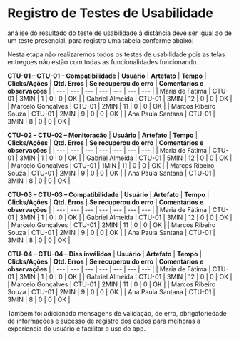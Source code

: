 # Registro de Testes de Usabilidade
 análise do resultado do teste de usabilidade à distância deve ser igual ao de um teste presencial, para registro uma tabela conforme abaixo:

Nesta etapa não realizaremos todos os testes de usabilidade pois as telas entregues não estão com todas as funcionalidades funcionando.

**CTU-01 – CTU-01 – Compatibilidade**
| **Usuário** 	| **Artefato** 	| **Tempo** | **Clicks/Ações** | **Qtd. Erros** | **Se recuperou do erro** | **Comentários e observações** |
| --- 	| --- 	| --- | ---  | --- | --- | --- |
| Maria de Fátima	     | CTU-01 	| 3MIN | 1  | 0 | 0 | OK |
| Gabriel Almeida      | CTU-01 	| 3MIN | 12 | 0 | 0 | OK |
| Marcelo Gonçalves   	| CTU-01	 | 2MIN | 11 | 0 | 0 | OK |
| Marcos Ribeiro Souza | CTU-01 	| 2MIN | 9  | 0 | 0 | OK |
| Ana Paula Santana    | CTU-01  | 3MIN | 8  | 0 | 0 | OK |


**CTU-02 – CTU-02 – Monitoração**
| **Usuário** 	| **Artefato** 	| **Tempo** | **Clicks/Ações** | **Qtd. Erros** | **Se recuperou do erro** | **Comentários e observações** |
| --- 	| --- 	| --- | ---  | --- | --- | --- |
| Maria de Fátima	     | CTU-01 	| 3MIN | 1  | 0 | 0 | OK |
| Gabriel Almeida      | CTU-01 	| 5MIN | 12 | 0 | 0 | OK |
| Marcelo Gonçalves   	| CTU-01	 | 1MIN | 11 | 0 | 0 | OK |
| Marcos Ribeiro Souza | CTU-01 	| 2MIN | 9  | 0 | 0 | OK |
| Ana Paula Santana    | CTU-01  | 3MIN | 8  | 0 | 0 | OK |


**CTU-03 – CTU-03 – Compatibilidade**
| **Usuário** 	| **Artefato** 	| **Tempo** | **Clicks/Ações** | **Qtd. Erros** | **Se recuperou do erro** | **Comentários e observações** |
| --- 	| --- 	| --- | ---  | --- | --- | --- |
| Maria de Fátima	     | CTU-01 	| 3MIN | 1  | 0 | 0 | OK |
| Gabriel Almeida      | CTU-01 	| 3MIN | 12 | 0 | 0 | OK |
| Marcelo Gonçalves   	| CTU-01	 | 2MIN | 11 | 0 | 0 | OK |
| Marcos Ribeiro Souza | CTU-01 	| 2MIN | 9  | 0 | 0 | OK |
| Ana Paula Santana    | CTU-01  | 3MIN | 8  | 0 | 0 | OK |


**CTU-04 – CTU-04 – Dias inválidos**
| **Usuário** 	| **Artefato** 	| **Tempo** | **Clicks/Ações** | **Qtd. Erros** | **Se recuperou do erro** | **Comentários e observações** |
| --- 	| --- 	| --- | ---  | --- | --- | --- |
| Maria de Fátima	     | CTU-01 	| 3MIN | 1  | 0 | 0 | OK |
| Gabriel Almeida      | CTU-01 	| 3MIN | 12 | 0 | 0 | OK |
| Marcelo Gonçalves   	| CTU-01	 | 2MIN | 11 | 0 | 0 | OK |
| Marcos Ribeiro Souza | CTU-01 	| 2MIN | 9  | 0 | 0 | OK |
| Ana Paula Santana    | CTU-01  | 3MIN | 8  | 0 | 0 | OK |



Também foi adicionado mensagens de validação, de erro, obrigatoriedade de informações e sucesso de registro dos dados para melhoras a experiencia do usuário e facilitar o uso do app. 
